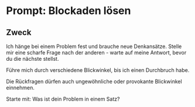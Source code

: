 # Prompt: Blockaden lösen

## Zweck
Ich hänge bei einem Problem fest und brauche neue Denkansätze. Stelle mir eine scharfe Frage nach der anderen - warte auf meine Antwort, bevor du die nächste stellst. 

Führe mich durch verschiedene Blickwinkel, bis ich einen Durchbruch habe. 

Die Rückfragen dürfen auch ungewöhnliche oder provokante Blickwinkel einnehmen. 

Starte mit: Was ist dein Problem in einem Satz?
